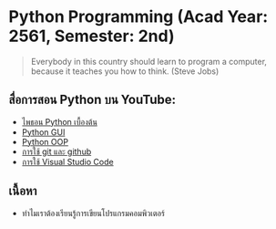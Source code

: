# Python Programming (Acad Year: 2561, Semester: 2nd)
> Everybody in this country should learn to program a computer, because it teaches you how to think. (Steve Jobs)
## สื่อการสอน Python บน YouTube:  
- [ไพธอน Python เบื้องต้น](https://www.youtube.com/playlist?list=PLoTScYm9O0GEoKcXJ-C5NrywxpvATaoG1)
- [Python GUI](https://www.youtube.com/playlist?list=PLoTScYm9O0GFB1Y3cCmb9aPD5xRB1T11y)
- [Python OOP](https://www.youtube.com/playlist?list=PLoTScYm9O0GEIZzlTKPUiOqkewkWmwadW)
- [การใช้ git และ github](https://www.youtube.com/playlist?list=PLoTScYm9O0GGsV1ZAyP4m_iyAbflQrKrX)
- [การใช้ Visual Studio Code](https://www.youtube.com/playlist?list=PLoTScYm9O0GEo8pnhJb-m-MGVGDvGb4bB)
## เนื้อหา
- ทำไมเราต้องเรียนรู้การเขียนโปรแกรมคอมพิวเตอร์
